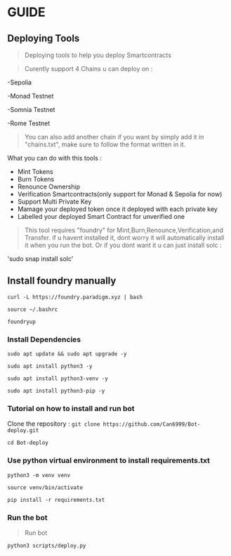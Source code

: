 # GUIDE


## Deploying Tools


>Deploying tools to help you deploy Smartcontracts

>Curently support 4 Chains u can deploy on :

-Sepolia

-Monad Testnet

-Somnia Testnet

-Rome Testnet

>You can also add another chain if you want by simply add it in "chains.txt", make sure to follow the format written in it. 

What you can do with this tools :
- Mint Tokens
- Burn Tokens
- Renounce Ownership
- Verification Smartcontracts(only support for Monad & Sepolia for now)
- Support Multi Private Key
- Mamage your deployed token once it deployed with each private key
- Labelled your deployed Smart Contract for unverified one

>This tool requires "foundry" for Mint,Burn,Renounce,Verification,and Transfer. if u havent installed it, dont worry it will automatically install it when you run the bot. Or if you dont want it u can just install solc :

'sudo snap install solc'

## Install foundry manually

`curl -L https://foundry.paradigm.xyz | bash`

`source ~/.bashrc`

`foundryup`


### Install Dependencies

`sudo apt update && sudo apt upgrade -y`

`sudo apt install python3 -y`

`sudo apt install python3-venv -y`

`sudo apt install python3-pip -y`

### Tutorial on how to install and run bot


Clone the repository :
`git clone https://github.com/Can6999/Bot-deploy.git`

`cd Bot-deploy`

### Use python virtual environment to install requirements.txt

`python3 -m venv venv`

`source venv/bin/activate`

`pip install -r requirements.txt`


### Run the bot

>Run bot

`python3 scripts/deploy.py`



